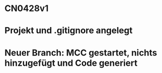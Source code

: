 # CN0428v1
# Projekt und .gitignore angelegt
# Neuer Branch: MCC gestartet, nichts hinzugefügt und Code generiert
